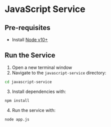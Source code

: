 # JavaScript Service

## Pre-requisites
- Install [Node v10+](https://nodejs.org/en/download/)

## Run the Service
1. Open a new terminal window
2. Navigate to the `javascript-service` directory:
```bash
cd javascript-service
```

3. Install dependencies with:
```bash
npm install
```

4. Run the service with:
```bash
node app.js
```
